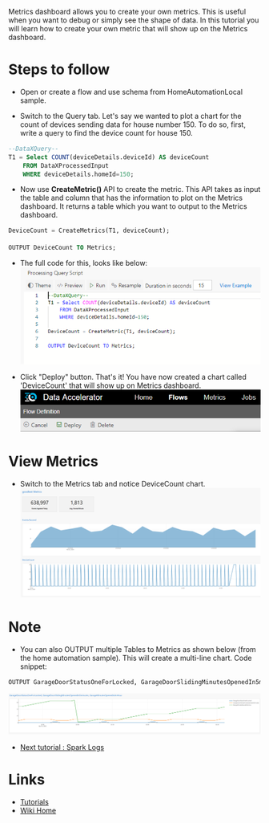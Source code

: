 Metrics dashboard allows you to create your own metrics. This is useful when you want to debug or simply see the shape of data. In this tutorial you will learn how to create your own metric that will show up on the Metrics dashboard. 

# Steps to follow
- Open or create a flow and use schema from HomeAutomationLocal sample.

- Switch to the Query tab. Let's say we wanted to plot a chart for the count of devices sending data for house number 150. To do so, first, write a query to find the device count for house 150. 

```sql
--DataXQuery--
T1 = Select COUNT(deviceDetails.deviceId) AS deviceCount
    FROM DataXProcessedInput
    WHERE deviceDetails.homeId=150;
```

- Now use **CreateMetric()** API to create the metric. This API takes as input the table and column that has the information to plot on the Metrics dashboard. It returns a table which you want to output to the Metrics dashboard.

```sql
DeviceCount = CreateMetrics(T1, deviceCount);

OUTPUT DeviceCount TO Metrics;
``` 

- The full code for this, looks like below:<br/>
 ![New Metric](./tutorials/images/createmetric.PNG)<br/>

- Click "Deploy" button. That's it! You have now created a chart called 'DeviceCount' that will show up on Metrics dashboard. <br/>
 ![Deploy](./tutorials/images/Deploy.PNG)

# View Metrics
- Switch to the Metrics tab and notice DeviceCount chart.
 ![New Metric](./tutorials/images/metricdevicecount.PNG)<br/>

# Note
- You can also OUTPUT multiple Tables to Metrics as shown below (from the home automation sample). This will create a multi-line chart.
Code snippet:
```sql
OUTPUT GarageDoorStatusOneForLocked, GarageDoorSlidingMinutesOpenedIn5minutes, GarageMinutesOpenedInAnHour TO Metrics;
```
 ![New Metric](./tutorials/images/multiline.PNG)<br/>

* [Next tutorial : Spark Logs](https://github.com/Microsoft/data-accelerator/wiki/Local-Tutorial-Debugging-using-Spark-logs)

# Links
* [Tutorials](Tutorials)
* [Wiki Home](Home)